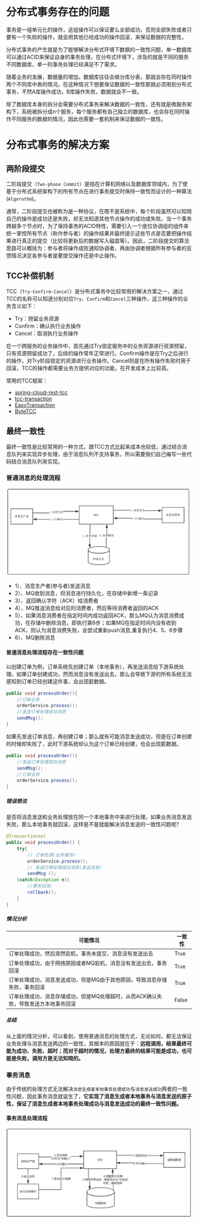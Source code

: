 # 分布式事务存在的问题

事务是一组单元化的操作，这组操作可以保证要么全部成功，否则全部失败或者只要有一个失败的操作，就会把其他已经成功的操作回滚，来保证数据的完整性。

分布式事务的产生就是为了能够解决分布式环境下数据的一致性问题，单一数据库可以通过ACID来保证自身的事务处理，在分布式环境下，涉及的就是不同的服务不同数据库，单一的事务处理已经满足不了需求。

随着业务的发展，数据量的增加，数据库往往会做分库分表，那就会存在同时操作两个不同库中表的情况。在这种情况下想要保证数据的一致性那就必须用到分布式事务，不然A库操作成功，B库操作失败，数据就会不一致。

除了数据库本身的拆分会需要分布式事务来解决数据的一致性，还有就是微服务架构下，系统被拆分成n个服务，每个服务都有自己独立的数据库，也会存在同时操作不同服务的数据的情况，因此也需要一套机制来保证数据的一致性。

# 分布式事务的解决方案

## 两阶段提交

二阶段提交（`Two-phase Commit`）是指在计算机网络以及数据库领域内，为了使基于分布式系统架构下的所有节点在进行事务提交时保持一致性而设计的一种算法(`Algoruthm`)。

通常，二阶段提交也被称为是一种协议，在嗯不是系统中，每个阶段虽然可以知晓自己的操作是成功还是失败，却无法知道其他节点操作的成功或失败。当一个事务跨越多个节点时，为了保持事务的ACID特性，需要引入一个座位协调组的组件来统一掌控所有节点（称作参与者）的操作结果并最终提示这些节点是否要把操作结果进行真正的提交（比较将更新后的数据写入磁盘等）。因此，二阶段提交的算法思路可以概括为：参与者将操作成败通知协调者，再由协调者根据所有参与者的反馈情况决定各参与者是要提交操作还是中止操作。

## TCC补偿机制

TCC（`Try-Confirm-Cancel`）是分布式事务中比较常用的解决方案之一，通过TCC的名称可以知道分别对应`Try`、`Confirm`和`Cancel`三种操作，这三种操作的业务含义如下：

- Try：预留业务资源
- Confirm：确认执行业务操作
- Cancel：取消执行业务操作

在一个跨服务的业务操作中，首先通过Try锁定服务中的业务资源进行资源预留，只有资源预留成功了，后续的操作常年正常进行。Confirm操作是在Try之后进行的操作，对Try阶段锁定的资源进行业务操作。Cancel则是在所有操作失败时用于回滚，TCC的操作都需要业务方提供对应的功能，在开发成本上比较高。

常用的TCC框架：

- [spring-cloud-rest-tcc](https://github.com/prontera/spring-cloud-rest-tcc)
- [tcc-transaction](https://github.com/changmingxie/tcc-transaction	)
- [EasyTransaction](https://github.com/QNJR-GROUP/EasyTransaction)
- [ByteTCC](https://github.com/liuyangming/ByteTCC	)

## 最终一致性

最终一致性是比较常用的一种方式，跟TCC方式比起来成本也较低，通过结合消息队列来实现异步处理，由于消息队列不支持事务，所以需要我们自己编写一些代码结合消息队列来实现。

### 普通消息的处理流程

![普通的消息处理流程](https://github.com/HansonQian/note/blob/master/imgs/%E6%99%AE%E9%80%9A%E6%B6%88%E6%81%AF%E5%A4%84%E7%90%86%E6%B5%81%E7%A8%8B.jpg?raw=true)

- 1）、消息生产者(参与者)发送消息
- 2）、MQ收到消息，将消息进行持久化，在存储中新增一条记录
- 3）、返回确认字符（ACK）给消费者
- 4）、MQ推送消息给对应的消费者，然后等待消费者返回的ACK
- 5）、如果消息消费者在指定时间内成功返回ACK，那么MQ认为消息消费成功，在存储中删除消息，即执行第6步；如果MQ在指定时间内没有收到ACK，则认为消息消费失败，会尝试重新push消息,重复执行4、5、6步骤
- 6）、MQ删除消息

#### 普通消息处理流程存在一致性问题

以创建订单为例，订单系统先创建订单（本地事务），再发送消息给下游系统处理。如果订单创建成功，然而消息没有发送出去，那么会导致下游的所有系统无法感知到订单已经创建这件事，会出现脏数据。

```java
public void processOrder(){
    //订单业务
    orderService.process();
    //发送订单处理成功消息
    sendMsg();
}
```

如果先发送订单消息，再创建订单；那么就有可能消息发送成功，但是在订单创建的时候却失败了，此时下游系统却认为这个订单已经创建，也会出现脏数据。

```java
public void processOrder(){
    //发送订单处理成功消息
    sendMsg();
    //订单业务
    orderService.process();
}
```

##### 错误想法

是否将消息发送和业务处理放在同一个本地事务中来进行处理，如果业务消息发送失败，那么本地事务就回滚，这样是不是就能解决消息发送的一致性问题呢?

```java
@Transactionnal
public void processOrder() {
    try{
        // 订单处理(业务操作) 
        orderService.process(); 
        // 发送订单处理成功消息(发送消息) 
        sendMsg ();
    }catch(Exception e){
        //事务回滚;
        rollback();
    }
}
```

##### 情况分析

| 可能情况                                                     | 一致性 |
| ------------------------------------------------------------ | ------ |
| 订单处理成功，然后突然宕机，事务未提交，消息没有发送出去     | True   |
| 订单处理成功，由于网络原因或者MQ宕机，消息没有发送出去，事务回滚 | True   |
| 订单处理成功，消息发送成功，但是MQ由于其他原因，导致消息存储失败，事务回滚 | True   |
| 订单处理成功，消息存储成功，但是MQ处理超时，从而ACK确认失败，导致发送方本地事务回滚 | False  |

##### 总结

从上面的情况分析，可以看到，使用普通消息的处理方式，无论如何，都无法保证业务处理与消息发送两边的一致性，其根本的原因就在于：**远程调用，结果最终可能为成功、失败、超时；而对于超时的情况，处理方最终的结果可能是成功，也可能是失败，调用方是无法知晓的。** 



### 事务消息

由于传统的处理方式无法解决`消息生成者本地事务处理成功`与`消息发送成功`两者的一致性问题，因此事务消息就诞生了，**它实现了消息生成者本地事务与消息发送的原子性，保证了消息生成者本地事务处理成功与消息发送成功的最终一致性问题。**

#### 事务消息处理流程

![事务消息处理流程](https://github.com/HansonQian/note/blob/master/imgs/%E4%BA%8B%E5%8A%A1%E6%B6%88%E6%81%AF%E5%A4%84%E7%90%86%E6%B5%81%E7%A8%8B.jpg?raw=true)

